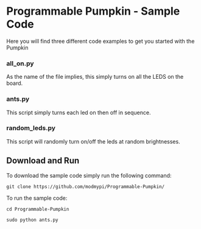 # Programmable Pumpkin - Sample Code

Here you will find three different code examples to get you started with the Pumpkin

### all_on.py

As the name of the file implies, this simply turns on all the LEDS on the board.

### ants.py

This script simply turns each led on then off in sequence.

### random_leds.py

This script will randomly turn on/off the leds at random brightnesses.

## Download and Run

To download the sample code simply run the following command:

```
git clone https://github.com/modmypi/Programmable-Pumpkin/
```

To run the sample code:

```
cd Programmable-Pumpkin
```

```
sudo python ants.py
```
